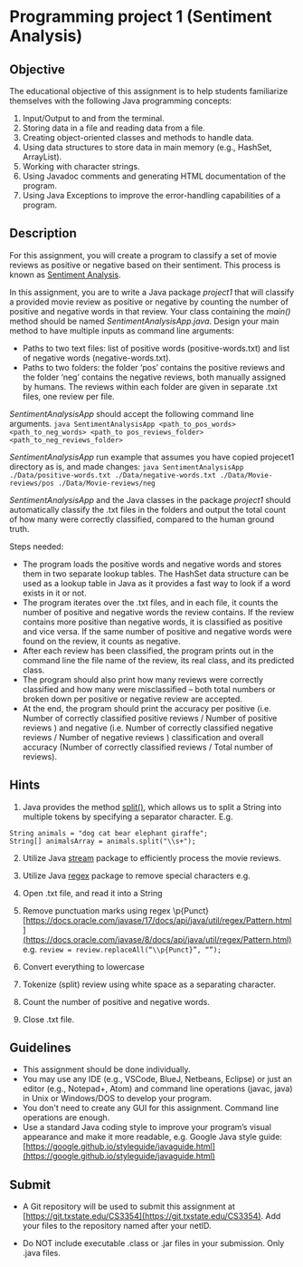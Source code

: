 # Programming project 1 (Sentiment Analysis)

## Objective
The educational objective of this assignment is to help students familiarize themselves with the following Java programming concepts:
1.	Input/Output to and from the terminal. 
2.	Storing data in a file and reading data from a file.
3.	Creating object-oriented classes and methods to handle data.
4.	Using data structures to store data in main memory (e.g., HashSet, ArrayList).
5.	Working with character strings.
6.	Using Javadoc comments and generating HTML documentation of the program.
7.	Using Java Exceptions to improve the error-handling capabilities of a program.

## Description
For this assignment, you will create a program to classify a set of movie reviews as positive or negative based on their sentiment. This process is known as [Sentiment Analysis](https://en.wikipedia.org/wiki/Sentiment_analysis). 

In this assignment, you are to write a Java package _project1_ that will classify a provided movie review as positive or negative by counting the number of positive and negative words in that review. Your class containing the _main()_ method should be named _SentimentAnalysisApp.java_. Design your main method to have multiple inputs as command line arguments: 
* Paths to two text files:  list of positive words (positive-words.txt) and list of negative words (negative-words.txt). 
* Paths to two folders:  the folder ‘pos’ contains the positive reviews and the folder ‘neg’ contains the negative reviews, both manually assigned by humans.  The reviews within each folder are given in separate .txt files, one review per file.  

_SentimentAnalysisApp_ should accept the following command line arguments. 
```java SentimentAnalysisApp <path_to_pos_words> <path_to_neg_words> <path_to pos_reviews_folder> <path_to_neg_reviews_folder>```

_SentimentAnalysisApp_ run example that assumes you have copied projecet1 directory as is, and made changes: 
```java SentimentAnalysisApp ./Data/positive-words.txt ./Data/negative-words.txt ./Data/Movie-reviews/pos ./Data/Movie-reviews/neg```

_SentimentAnalysisApp_ and the Java classes in the package _project1_ should automatically classify the .txt files in the folders and output the total count of how many were correctly classified, compared to the human ground truth. 

Steps needed: 
* The program loads the positive words and negative words and stores them in two separate lookup tables. The HashSet data structure can be used as a lookup table in Java as it provides a fast way to look if a word exists in it or not.
* The program iterates over the .txt files, and in each file, it counts the number of positive and negative words the review contains. If the review contains more positive than negative words, it is classified as positive and vice versa. If the same number of positive and negative words were found on the review, it counts as negative. 
* After each review has been classified, the program prints out in the command line the file name of the review, its real class, and its predicted class.
* The program should also print how many reviews were correctly classified and how many were misclassified – both total numbers or broken down per positive or negative review are accepted. 
* At the end, the program should print the accuracy per positive (i.e. Number of correctly classified positive reviews / Number of positive reviews ) and negative (i.e. Number of correctly classified negative reviews / Number of negative reviews ) classification and overall accuracy (Number of correctly classified reviews / Total number of reviews).

## Hints

1. Java provides the method [split()](https://docs.oracle.com/en/java/javase/17/docs/api/java.base/java/lang/String.html), which allows us to split a String into multiple tokens by specifying a separator character. E.g.
```
String animals = "dog cat bear elephant giraffe";
String[] animalsArray = animals.split("\\s+");
```

2. Utilize Java [stream](https://docs.oracle.com/en/java/javase/17/docs/api/java.base/java/util/stream/package-summary.html) package to efficiently process the movie reviews. 

3. Utilize Java [regex](https://docs.oracle.com/en/java/javase/17/docs/api/java.base/java/util/regex/package-summary.html) package to remove special characters e.g. 
  1. Open .txt file, and read it into a String    
  2. Remove punctuation marks using regex \p{Punct} [https://docs.oracle.com/javase/17/docs/api/java/util/regex/Pattern.html](https://docs.oracle.com/javase/8/docs/api/java/util/regex/Pattern.html)  e.g. ```review = review.replaceAll(“\\p{Punct}”, “”);```  
  3. Convert everything to lowercase  
  4. Tokenize (split) review using white space as a separating character.  
  5. Count the number of positive and negative words.  
  6. Close .txt file.  


## Guidelines

* This assignment should be done individually.
* You may use any IDE (e.g., VSCode, BlueJ, Netbeans, Eclipse) or just an editor (e.g., Notepad+, Atom) and command line operations (javac, java) in Unix or Windows/DOS to develop your program.
* You don't need to create any GUI for this assignment. Command line operations are enough.
* Use a standard Java coding style to improve your program’s visual appearance and make it more readable, e.g. Google Java style guide: [https://google.github.io/styleguide/javaguide.html](https://google.github.io/styleguide/javaguide.html) 

## Submit

* A Git repository will be used to submit this assignment at [https://git.txstate.edu/CS3354](https://git.txstate.edu/CS3354). Add your files to the repository named after your netID.  

* Do NOT include executable .class or .jar files in your submission. Only .java files.
